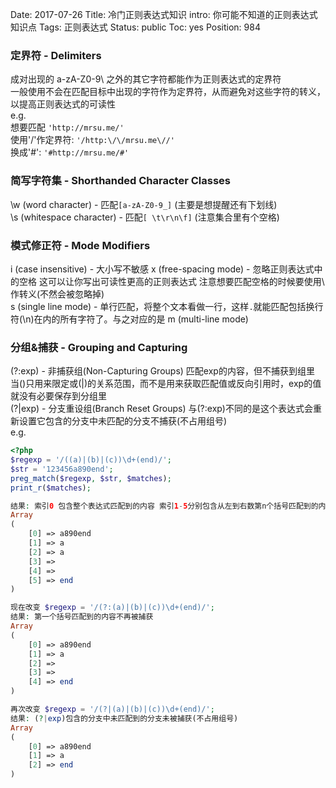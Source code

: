 Date: 2017-07-26
Title: 冷门正则表达式知识
intro: 你可能不知道的正则表达式知识点
Tags: 正则表达式
Status: public
Toc: yes
Position: 984

### 定界符 - Delimiters
成对出现的 a-zA-Z0-9\ 之外的其它字符都能作为正则表达式的定界符  
一般使用不会在匹配目标中出现的字符作为定界符，从而避免对这些字符的转义，以提高正则表达式的可读性  
e.g.  
想要匹配 ```'http://mrsu.me/'```  
使用'/'作定界符: ```'/http:\/\/mrsu.me\//'```  
换成'#': ```'#http://mrsu.me/#'```

### 简写字符集 - Shorthanded Character Classes
\w (word character) - 匹配```[a-zA-Z0-9_]``` (主要是想提醒还有下划线)  
\s (whitespace character) - 匹配```[ \t\r\n\f]``` (注意集合里有个空格)

### 模式修正符 - Mode Modifiers
i (case insensitive) - 大小写不敏感
x (free-spacing mode) - 忽略正则表达式中的空格 这可以让你写出可读性更高的正则表达式 注意想要匹配空格的时候要使用\ 作转义(不然会被忽略掉)  
s (single line mode) - 单行匹配，将整个文本看做一行，这样```.```就能匹配包括换行符(\n)在内的所有字符了。与之对应的是 m (multi-line mode)

### 分组&捕获 - Grouping and Capturing
(?:exp) - 非捕获组(Non-Capturing Groups) 匹配exp的内容，但不捕获到组里 当()只用来限定或(|)的关系范围，而不是用来获取匹配值或反向引用时，exp的值就没有必要保存到分组里  
(?|exp) - 分支重设组(Branch Reset Groups) 与(?:exp)不同的是这个表达式会重新设置它包含的分支中未匹配的分支不捕获(不占用组号)  
e.g.  
```php
<?php
$regexp = '/((a)|(b)|(c))\d+(end)/';
$str = '123456a890end';
preg_match($regexp, $str, $matches);
print_r($matches);

结果: 索引0 包含整个表达式匹配到的内容 索引1-5分别包含从左到右数第n个括号匹配到的内容
Array
(
    [0] => a890end
    [1] => a
    [2] => a
    [3] => 
    [4] => 
    [5] => end
)

现在改变 $regexp = '/(?:(a)|(b)|(c))\d+(end)/';
结果: 第一个括号匹配到的内容不再被捕获
Array
(
    [0] => a890end
    [1] => a
    [2] => 
    [3] => 
    [4] => end
)

再次改变 $regexp = '/(?|(a)|(b)|(c))\d+(end)/';
结果: (?|exp)包含的分支中未匹配到的分支未被捕获(不占用组号)
Array
(
    [0] => a890end
    [1] => a
    [2] => end
)
```
